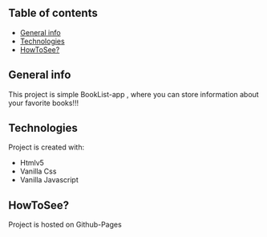 ## Table of contents
* [General info](#general-info)
* [Technologies](#technologies)
* [HowToSee?](#howtosee)

## General info
This project is simple BookList-app , where you can
store information about your favorite books!!!
	
## Technologies
Project is created with:
* Htmlv5
* Vanilla Css
* Vanilla Javascript
	
## HowToSee?
Project is hosted on Github-Pages